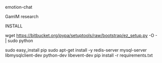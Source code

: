 
emotion-chat

GamIM research

INSTALL

wget https://bitbucket.org/pypa/setuptools/raw/bootstrap/ez_setup.py -O - | sudo python

sudo easy_install pip
sudo apt-get install -y redis-server mysql-server libmysqlclient-dev python-dev libevent-dev
pip install -r requirements.txt
